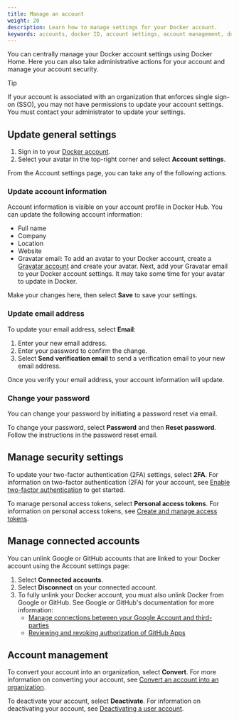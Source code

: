 ```yaml
---
title: Manage an account
weight: 20
description: Learn how to manage settings for your Docker account.
keywords: accounts, docker ID, account settings, account management, docker home
---
```


You can centrally manage your Docker account settings using Docker Home. Here
you can also take administrative actions for your account and manage your
account security.

> [!TIP]
>
> If your account is associated with an organization that enforces single
> sign-on (SSO), you may not have permissions to update your account settings.
> You must contact your administrator to update your settings.

## Update general settings

1. Sign in to your [Docker account](https://app.docker.com/login).
2. Select your avatar in the top-right corner and select **Account settings**.

From the Account settings page, you can take any of the following actions.

### Update account information

Account information is visible on your account profile in Docker Hub. You can
update the following account information:

- Full name
- Company
- Location
- Website
- Gravatar email: To add an avatar to your Docker account, create a
[Gravatar account](https://gravatar.com/) and create your avatar. Next, add your
Gravatar email to your Docker account settings. It may take some time for your
avatar to update in Docker.

Make your changes here, then select **Save** to save your settings.

### Update email address

To update your email address, select **Email**:

1. Enter your new email address.
2. Enter your password to confirm the change.
3. Select **Send verification email** to send a verification email to your new
email address.

Once you verify your email address, your account information will update.

### Change your password

You can change your password by initiating a password reset via email.

To change your password, select **Password** and then **Reset password**.
Follow the instructions in the password reset email.

## Manage security settings

To update your two-factor authentication (2FA) settings, select **2FA**.
For information on two-factor authentication (2FA) for your account, see
[Enable two-factor authentication](../security/2fa/_index.md)
to get started.

To manage personal access tokens, select **Personal access tokens**.
For information on personal access tokens, see
[Create and manage access tokens](../security/access-tokens.md).

## Manage connected accounts

You can unlink Google or GitHub accounts that are linked to your Docker account
using the Account settings page:

1. Select **Connected accounts**.
2. Select **Disconnect** on your connected account.
3. To fully unlink your Docker account, you must also unlink Docker from Google
or GitHub. See Google or GitHub's documentation for more information:
    - [Manage connections between your Google Account and third-parties](https://support.google.com/accounts/answer/13533235?hl=en)
    - [Reviewing and revoking authorization of GitHub Apps](https://docs.github.com/en/apps/using-github-apps/reviewing-and-revoking-authorization-of-github-apps)

## Account management

To convert your account into an organization, select **Convert**.
For more information on converting your account, see
[Convert an account into an organization](../admin/organization/convert-account.md).

To deactivate your account, select **Deactivate**.
For information on deactivating your account, see
[Deactivating a user account](./deactivate-user-account.md).
